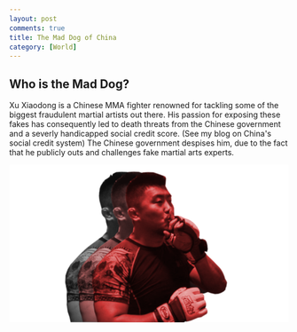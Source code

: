 ```yaml
---
layout: post
comments: true
title: The Mad Dog of China
category: [World]
---
```


## Who is the Mad Dog?
Xu Xiaodong is a Chinese MMA fighter renowned for tackling some of the biggest fraudulent martial artists out there. His passion for exposing these fakes has consequently led to death threats from the Chinese government and a severly handicapped social credit score. (See my blog on China's social credit system) The Chinese government despises him, due to the fact that he publicly outs and challenges fake martial arts experts. 

![The Mad Dog himself](/assets/images/xu-xiaodong.png)